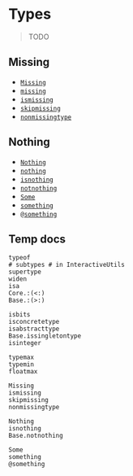 # Types

> TODO

## Missing
- [`Missing`](@ref)
- [`missing`](@ref)
- [`ismissing`](@ref)
- [`skipmissing`](@ref)
- [`nonmissingtype`](@ref)

## Nothing
- [`Nothing`](@ref)
- [`nothing`](@ref)
- [`isnothing`](@ref)
- [`notnothing`](@ref)
- [`Some`](@ref)
- [`something`](@ref)
- [`@something`](@ref)


## Temp docs

```@docs
typeof
# subtypes # in InteractiveUtils
supertype
widen
isa
Core.:(<:)
Base.:(>:)

isbits
isconcretetype
isabstracttype
Base.issingletontype
isinteger

typemax
typemin
floatmax

Missing
ismissing
skipmissing
nonmissingtype

Nothing
isnothing
Base.notnothing

Some
something
@something
```
